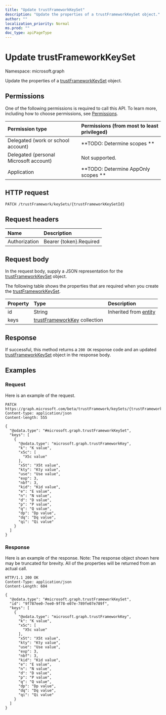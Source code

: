 ```yaml
---
title: "Update trustFrameworkKeySet"
description: "Update the properties of a trustFrameworkKeySet object."
author: ""
localization_priority: Normal
ms.prod: ""
doc_type: apiPageType
---
```


# Update trustFrameworkKeySet

Namespace: microsoft.graph

Update the properties of a [trustFrameworkKeySet](../resources/trustframeworkkeyset.md) object.

## Permissions
One of the following permissions is required to call this API. To learn more, including how to choose permissions, see [Permissions](/concepts/permissions-reference.md).

|Permission type|Permissions (from most to least privileged)|
|:---|:---|
|Delegated (work or school account)|**TODO: Determine scopes **|
|Delegated (personal Microsoft account)|Not supported.|
|Application|**TODO: Determine AppOnly scopes **|

## HTTP request
<!-- {
  "blockType": "ignored"
}
-->
``` http
PATCH /trustFramework/keySets/{trustFrameworkKeySetId}
```

## Request headers
|Name|Description|
|:---|:---|
|Authorization|Bearer {token}.Required|

## Request body
In the request body, supply a JSON representation for the [trustFrameworkKeySet](../resources/trustframeworkkeyset.md) object.

The following table shows the properties that are required when you create the [trustFrameworkKeySet](../resources/trustframeworkkeyset.md).

|Property|Type|Description|
|:---|:---|:---|
|id|String| Inherited from [entity](../resources/entity.md)|
|keys|[trustFrameworkKey](../resources/trustframeworkkey.md) collection||



## Response
If successful, this method returns a `200 OK` response code and an updated [trustFrameworkKeySet](../resources/trustframeworkkeyset.md) object in the response body.

## Examples

### Request
Here is an example of the request.
<!-- {
  "blockType": "request",
  "name": "update_trustframeworkkeyset"
}
-->
``` http
PATCH https://graph.microsoft.com/beta/trustFramework/keySets/{trustFrameworkKeySetId}
Content-type: application/json
Content-length: 555

{
  "@odata.type": "#microsoft.graph.trustFrameworkKeySet",
  "keys": [
    {
      "@odata.type": "microsoft.graph.trustFrameworkKey",
      "k": "K value",
      "x5c": [
        "X5c value"
      ],
      "x5t": "X5t value",
      "kty": "Kty value",
      "use": "Use value",
      "exp": 3,
      "nbf": 3,
      "kid": "Kid value",
      "e": "E value",
      "n": "N value",
      "d": "D value",
      "p": "P value",
      "q": "Q value",
      "dp": "Dp value",
      "dq": "Dq value",
      "qi": "Qi value"
    }
  ]
}
```

### Response
Here is an example of the response. Note: The response object shown here may be truncated for brevity. All of the properties will be returned from an actual call.
<!-- {
  "blockType": "response",
  "truncated": true
}
-->
``` http
HTTP/1.1 200 OK
Content-Type: application/json
Content-Length: 604

{
  "@odata.type": "#microsoft.graph.trustFrameworkKeySet",
  "id": "9f787ee0-7ee0-9f78-e07e-789fe07e789f",
  "keys": [
    {
      "@odata.type": "microsoft.graph.trustFrameworkKey",
      "k": "K value",
      "x5c": [
        "X5c value"
      ],
      "x5t": "X5t value",
      "kty": "Kty value",
      "use": "Use value",
      "exp": 3,
      "nbf": 3,
      "kid": "Kid value",
      "e": "E value",
      "n": "N value",
      "d": "D value",
      "p": "P value",
      "q": "Q value",
      "dp": "Dp value",
      "dq": "Dq value",
      "qi": "Qi value"
    }
  ]
}
```

